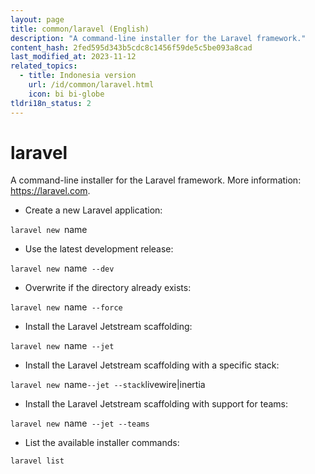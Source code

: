 ```yaml
---
layout: page
title: common/laravel (English)
description: "A command-line installer for the Laravel framework."
content_hash: 2fed595d343b5cdc8c1456f59de5c5be093a8cad
last_modified_at: 2023-11-12
related_topics:
  - title: Indonesia version
    url: /id/common/laravel.html
    icon: bi bi-globe
tldri18n_status: 2
---
```

# laravel

A command-line installer for the Laravel framework.
More information: <https://laravel.com>.

- Create a new Laravel application:

`laravel new `<span class="tldr-var badge badge-pill bg-dark-lm bg-white-dm text-white-lm text-dark-dm font-weight-bold">name</span>

- Use the latest development release:

`laravel new `<span class="tldr-var badge badge-pill bg-dark-lm bg-white-dm text-white-lm text-dark-dm font-weight-bold">name</span>` --dev`

- Overwrite if the directory already exists:

`laravel new `<span class="tldr-var badge badge-pill bg-dark-lm bg-white-dm text-white-lm text-dark-dm font-weight-bold">name</span>` --force`

- Install the Laravel Jetstream scaffolding:

`laravel new `<span class="tldr-var badge badge-pill bg-dark-lm bg-white-dm text-white-lm text-dark-dm font-weight-bold">name</span>` --jet`

- Install the Laravel Jetstream scaffolding with a specific stack:

`laravel new `<span class="tldr-var badge badge-pill bg-dark-lm bg-white-dm text-white-lm text-dark-dm font-weight-bold">name</span>` --jet --stack `<span class="tldr-var badge badge-pill bg-dark-lm bg-white-dm text-white-lm text-dark-dm font-weight-bold">livewire|inertia</span>

- Install the Laravel Jetstream scaffolding with support for teams:

`laravel new `<span class="tldr-var badge badge-pill bg-dark-lm bg-white-dm text-white-lm text-dark-dm font-weight-bold">name</span>` --jet --teams`

- List the available installer commands:

`laravel list`
